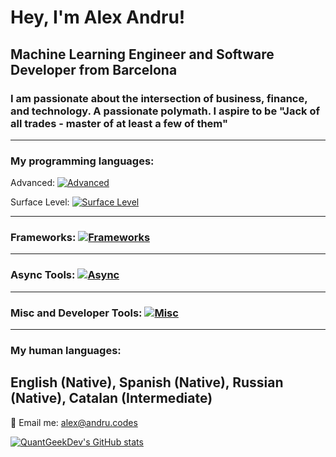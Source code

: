 # Hey, I'm Alex Andru!
## Machine Learning Engineer and Software Developer from Barcelona
### I am passionate about the intersection of business, finance, and technology. A passionate polymath. I aspire to be "Jack of all trades - master of at least a few of them"
  ---
### My programming languages: 

Advanced: [![Advanced](https://skillicons.dev/icons?i=python,ts,html,css,js)](https://skillicons.dev)

Surface Level: [![Surface Level](https://skillicons.dev/icons?i=c,php,mysql,dart,cs,lua)](https://skillicons.dev)

 ---

### Frameworks: [![Frameworks](https://skillicons.dev/icons?i=pytorch,tensorflow,vite,vitest,jest,react,tailwind,nextjs,deno,bootstrap,flutter,unity,opencv,wordpress)](https://skillicons.dev)
  ---
### Async Tools: [![Async](https://skillicons.dev/icons?i=figma,xd,git,githubactions,github)](https://skillicons.dev)
  ---
### Misc and Developer Tools: [![Misc](https://skillicons.dev/icons?i=redux,docker,aws,gcp,regex,linux,sass,styledcomponents,prisma,netlify,vercel,nodejs,nginx,mongodb,visualstudio,vscode,raspberrypi,postman,postgres,androidstudio)](https://skillicons.dev)
  ---
### My human languages: 
English (Native), Spanish (Native), Russian (Native), Catalan (Intermediate)
  ---

📨 Email me: alex@andru.codes 

[![QuantGeekDev's GitHub stats](https://github-readme-stats.vercel.app/api?username=QuantGeekDev)](https://github.com/QuantGeekDev/github-readme-stats)
